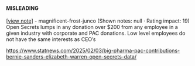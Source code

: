 #### MISLEADING

[[view note]](https://x.com/i/birdwatch/n/1886933202788331787) - magnificent-frost-junco (Shown notes: null · Rating impact: 19)
Open Secrets lumps in any donation over $200 from any employee in a given industry with corporate and PAC donations. Low level employees do not have the same interests as CEO’s 

https://www.statnews.com/2025/02/03/big-pharma-pac-contributions-bernie-sanders-elizabeth-warren-open-secrets-data/

